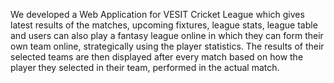 We developed a Web Application for VESIT Cricket League which gives latest results of the matches, upcoming fixtures, league stats, league table and users can also play a fantasy league online in which  they can form their own team online, strategically using the player statistics. The results of their selected teams are then displayed after every match based on how the player they selected in their team, performed in the actual match.
